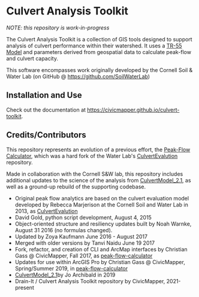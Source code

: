 # Culvert Analysis Toolkit

*NOTE: this repository is work-in-progress* 

The Culvert Analysis Toolkit is a collection of GIS tools designed to support analysis of culvert performance within their watershed. It uses a [TR-55 Model](https://www.nrcs.usda.gov/Internet/FSE_DOCUMENTS/stelprdb1044171.pdf) and parameters derived from geospatial data to calculate peak-flow and culvert capacity.

This software encompasses work originally developed by the Cornell Soil & Water Lab (on GitHub @ https://github.com/SoilWaterLab)

## Installation and Use

Check out the documentation at https://civicmapper.github.io/culvert-toolkit.

## Credits/Contributors

This repository represents an evolution of a previous effort, the [Peak-Flow Calculator](https://github.com/civicmapper/peak-flow-calculator/), which was a hard fork of the Water Lab's [CulvertEvalution](https://github.com/SoilWaterLab/CulvertEvaluation) repository. 

Made in collaboration with the Cornell S&W lab, this repository includes additional updates to the science of the analysis from [CulvertModel_2.1](https://github.com/SoilWaterLab/CulvertModel_2.1), as well as a ground-up rebuild of the supporting codebase.

* Original peak flow analytics are based on the culvert evaluation model developed by Rebecca Marjerison at the Cornell Soil and Water Lab in 2013, as [CulvertEvalution](https://github.com/SoilWaterLab/CulvertEvaluation)
* David Gold, python script development, August 4, 2015
* Object-oriented structure and resiliency updates built by Noah Warnke, August 31 2016 (no formulas changed).
* Updated by Zoya Kaufmann June 2016 - August 2017
* Merged with older versions by Tanvi Naidu June 19 2017
* Fork, refactor, and creation of CLI and ArcMap interfaces by Christian Gass @ CivicMapper, Fall 2017, as [peak-flow-calculator](https://github.com/civicmapper/peak-flow-calculator/)
* Updates for use within ArcGIS Pro by Christian Gass @ CivicMapper, Spring/Summer 2019, in [peak-flow-calculator](https://github.com/civicmapper/peak-flow-calculator/)
* [CulvertModel_2.1](https://github.com/SoilWaterLab/CulvertModel_2.1)by Jo Archibald in 2019
* Drain-It / Culvert Analysis Toolkit repository by CivicMapper, 2021-present
